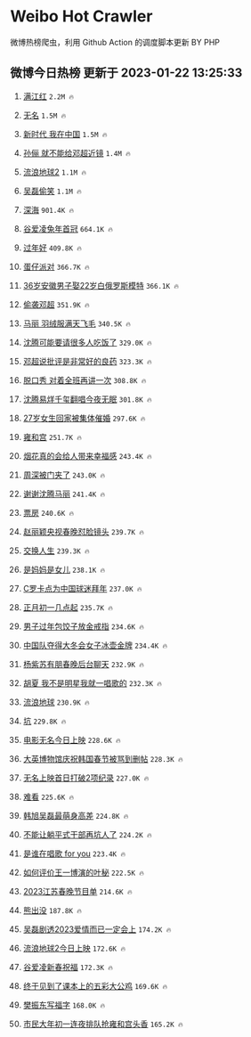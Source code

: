 # Weibo Hot Crawler 



微博热榜爬虫，利用 Github Action 的调度脚本更新 BY PHP 


## 微博今日热榜 更新于 2023-01-22 13:25:33 
1. [满江红](https://s.weibo.com/weibo?q=%E6%BB%A1%E6%B1%9F%E7%BA%A2&t=31&band_rank=1&Refer=top) `2.2M 🔥` 

1. [无名](https://s.weibo.com/weibo?q=%E6%97%A0%E5%90%8D&t=31&band_rank=2&Refer=top) `1.5M 🔥` 

1. [新时代 我在中国](https://s.weibo.com/weibo?q=%23%E6%96%B0%E6%97%B6%E4%BB%A3%20%E6%88%91%E5%9C%A8%E4%B8%AD%E5%9B%BD%23&t=31&band_rank=3&Refer=top) `1.5M 🔥` 

1. [孙俪 就不能给邓超近镜](https://s.weibo.com/weibo?q=%E5%AD%99%E4%BF%AA%20%E5%B0%B1%E4%B8%8D%E8%83%BD%E7%BB%99%E9%82%93%E8%B6%85%E8%BF%91%E9%95%9C&t=31&band_rank=4&Refer=top) `1.4M 🔥` 

1. [流浪地球2](https://s.weibo.com/weibo?q=%E6%B5%81%E6%B5%AA%E5%9C%B0%E7%90%832&t=31&band_rank=5&Refer=top) `1.1M 🔥` 

1. [吴磊偷笑](https://s.weibo.com/weibo?q=%E5%90%B4%E7%A3%8A%E5%81%B7%E7%AC%91&t=31&band_rank=6&Refer=top) `1.1M 🔥` 

1. [深海](https://s.weibo.com/weibo?q=%E6%B7%B1%E6%B5%B7&t=31&band_rank=7&Refer=top) `901.4K 🔥` 

1. [谷爱凌兔年首冠](https://s.weibo.com/weibo?q=%23%E8%B0%B7%E7%88%B1%E5%87%8C%E5%85%94%E5%B9%B4%E9%A6%96%E5%86%A0%23&t=31&band_rank=8&Refer=top) `664.1K 🔥` 

1. [过年好](https://s.weibo.com/weibo?q=%23%E8%BF%87%E5%B9%B4%E5%A5%BD%23&t=31&band_rank=9&Refer=top) `409.8K 🔥` 

1. [蛋仔派对](https://s.weibo.com/weibo?q=%23%E8%9B%8B%E4%BB%94%E6%B4%BE%E5%AF%B9%23&t=31&band_rank=10&Refer=top) `366.7K 🔥` 

1. [36岁安徽男子娶22岁白俄罗斯模特](https://s.weibo.com/weibo?q=%2336%E5%B2%81%E5%AE%89%E5%BE%BD%E7%94%B7%E5%AD%90%E5%A8%B622%E5%B2%81%E7%99%BD%E4%BF%84%E7%BD%97%E6%96%AF%E6%A8%A1%E7%89%B9%23&t=31&band_rank=11&Refer=top) `366.1K 🔥` 

1. [偷袭邓超](https://s.weibo.com/weibo?q=%23%E5%81%B7%E8%A2%AD%E9%82%93%E8%B6%85%23&t=31&band_rank=12&Refer=top) `351.9K 🔥` 

1. [马丽 羽绒服满天飞毛](https://s.weibo.com/weibo?q=%E9%A9%AC%E4%B8%BD%20%E7%BE%BD%E7%BB%92%E6%9C%8D%E6%BB%A1%E5%A4%A9%E9%A3%9E%E6%AF%9B&t=31&band_rank=13&Refer=top) `340.5K 🔥` 

1. [沈腾可能要请很多人吃饭了](https://s.weibo.com/weibo?q=%23%E6%B2%88%E8%85%BE%E5%8F%AF%E8%83%BD%E8%A6%81%E8%AF%B7%E5%BE%88%E5%A4%9A%E4%BA%BA%E5%90%83%E9%A5%AD%E4%BA%86%23&t=31&band_rank=14&Refer=top) `329.0K 🔥` 

1. [邓超说批评是非常好的良药](https://s.weibo.com/weibo?q=%23%E9%82%93%E8%B6%85%E8%AF%B4%E6%89%B9%E8%AF%84%E6%98%AF%E9%9D%9E%E5%B8%B8%E5%A5%BD%E7%9A%84%E8%89%AF%E8%8D%AF%23&t=31&band_rank=15&Refer=top) `323.3K 🔥` 

1. [脱口秀 对着全班再讲一次](https://s.weibo.com/weibo?q=%E8%84%B1%E5%8F%A3%E7%A7%80%20%E5%AF%B9%E7%9D%80%E5%85%A8%E7%8F%AD%E5%86%8D%E8%AE%B2%E4%B8%80%E6%AC%A1&t=31&band_rank=16&Refer=top) `308.8K 🔥` 

1. [沈腾易烊千玺翻唱今夜无眠](https://s.weibo.com/weibo?q=%23%E6%B2%88%E8%85%BE%E6%98%93%E7%83%8A%E5%8D%83%E7%8E%BA%E7%BF%BB%E5%94%B1%E4%BB%8A%E5%A4%9C%E6%97%A0%E7%9C%A0%23&t=31&band_rank=17&Refer=top) `301.8K 🔥` 

1. [27岁女生回家被集体催婚](https://s.weibo.com/weibo?q=%2327%E5%B2%81%E5%A5%B3%E7%94%9F%E5%9B%9E%E5%AE%B6%E8%A2%AB%E9%9B%86%E4%BD%93%E5%82%AC%E5%A9%9A%23&t=31&band_rank=18&Refer=top) `297.6K 🔥` 

1. [雍和宫](https://s.weibo.com/weibo?q=%E9%9B%8D%E5%92%8C%E5%AE%AB&t=31&band_rank=19&Refer=top) `251.7K 🔥` 

1. [烟花真的会给人带来幸福感](https://s.weibo.com/weibo?q=%23%E7%83%9F%E8%8A%B1%E7%9C%9F%E7%9A%84%E4%BC%9A%E7%BB%99%E4%BA%BA%E5%B8%A6%E6%9D%A5%E5%B9%B8%E7%A6%8F%E6%84%9F%23&t=31&band_rank=20&Refer=top) `243.4K 🔥` 

1. [周深被门夹了](https://s.weibo.com/weibo?q=%23%E5%91%A8%E6%B7%B1%E8%A2%AB%E9%97%A8%E5%A4%B9%E4%BA%86%23&t=31&band_rank=21&Refer=top) `243.0K 🔥` 

1. [谢谢沈腾马丽](https://s.weibo.com/weibo?q=%23%E8%B0%A2%E8%B0%A2%E6%B2%88%E8%85%BE%E9%A9%AC%E4%B8%BD%23&t=31&band_rank=22&Refer=top) `241.4K 🔥` 

1. [票房](https://s.weibo.com/weibo?q=%E7%A5%A8%E6%88%BF&t=31&band_rank=23&Refer=top) `240.6K 🔥` 

1. [赵丽颖央视春晚怼脸镜头](https://s.weibo.com/weibo?q=%23%E8%B5%B5%E4%B8%BD%E9%A2%96%E5%A4%AE%E8%A7%86%E6%98%A5%E6%99%9A%E6%80%BC%E8%84%B8%E9%95%9C%E5%A4%B4%23&t=31&band_rank=24&Refer=top) `239.7K 🔥` 

1. [交换人生](https://s.weibo.com/weibo?q=%E4%BA%A4%E6%8D%A2%E4%BA%BA%E7%94%9F&t=31&band_rank=25&Refer=top) `239.3K 🔥` 

1. [是妈妈是女儿](https://s.weibo.com/weibo?q=%23%E6%98%AF%E5%A6%88%E5%A6%88%E6%98%AF%E5%A5%B3%E5%84%BF%23&t=31&band_rank=26&Refer=top) `238.1K 🔥` 

1. [C罗卡点为中国球迷拜年](https://s.weibo.com/weibo?q=%23C%E7%BD%97%E5%8D%A1%E7%82%B9%E4%B8%BA%E4%B8%AD%E5%9B%BD%E7%90%83%E8%BF%B7%E6%8B%9C%E5%B9%B4%23&t=31&band_rank=27&Refer=top) `237.0K 🔥` 

1. [正月初一几点起](https://s.weibo.com/weibo?q=%23%E6%AD%A3%E6%9C%88%E5%88%9D%E4%B8%80%E5%87%A0%E7%82%B9%E8%B5%B7%23&t=31&band_rank=28&Refer=top) `235.7K 🔥` 

1. [男子过年包饺子放金戒指](https://s.weibo.com/weibo?q=%23%E7%94%B7%E5%AD%90%E8%BF%87%E5%B9%B4%E5%8C%85%E9%A5%BA%E5%AD%90%E6%94%BE%E9%87%91%E6%88%92%E6%8C%87%23&t=31&band_rank=29&Refer=top) `234.6K 🔥` 

1. [中国队夺得大冬会女子冰壶金牌](https://s.weibo.com/weibo?q=%23%E4%B8%AD%E5%9B%BD%E9%98%9F%E5%A4%BA%E5%BE%97%E5%A4%A7%E5%86%AC%E4%BC%9A%E5%A5%B3%E5%AD%90%E5%86%B0%E5%A3%B6%E9%87%91%E7%89%8C%23&t=31&band_rank=30&Refer=top) `234.4K 🔥` 

1. [杨紫苏有朋春晚后台聊天](https://s.weibo.com/weibo?q=%23%E6%9D%A8%E7%B4%AB%E8%8B%8F%E6%9C%89%E6%9C%8B%E6%98%A5%E6%99%9A%E5%90%8E%E5%8F%B0%E8%81%8A%E5%A4%A9%23&t=31&band_rank=31&Refer=top) `232.9K 🔥` 

1. [胡夏 我不是明星我就一唱歌的](https://s.weibo.com/weibo?q=%E8%83%A1%E5%A4%8F%20%E6%88%91%E4%B8%8D%E6%98%AF%E6%98%8E%E6%98%9F%E6%88%91%E5%B0%B1%E4%B8%80%E5%94%B1%E6%AD%8C%E7%9A%84&t=31&band_rank=32&Refer=top) `232.3K 🔥` 

1. [流浪地球](https://s.weibo.com/weibo?q=%23%E6%B5%81%E6%B5%AA%E5%9C%B0%E7%90%83%23&t=31&band_rank=33&Refer=top) `230.9K 🔥` 

1. [坑](https://s.weibo.com/weibo?q=%E5%9D%91&t=31&band_rank=34&Refer=top) `229.8K 🔥` 

1. [电影无名今日上映](https://s.weibo.com/weibo?q=%23%E7%94%B5%E5%BD%B1%E6%97%A0%E5%90%8D%E4%BB%8A%E6%97%A5%E4%B8%8A%E6%98%A0%23&t=31&band_rank=35&Refer=top) `228.6K 🔥` 

1. [大英博物馆庆祝韩国春节被骂到删帖](https://s.weibo.com/weibo?q=%23%E5%A4%A7%E8%8B%B1%E5%8D%9A%E7%89%A9%E9%A6%86%E5%BA%86%E7%A5%9D%E9%9F%A9%E5%9B%BD%E6%98%A5%E8%8A%82%E8%A2%AB%E9%AA%82%E5%88%B0%E5%88%A0%E5%B8%96%23&t=31&band_rank=36&Refer=top) `228.3K 🔥` 

1. [无名上映首日打破2项纪录](https://s.weibo.com/weibo?q=%23%E6%97%A0%E5%90%8D%E4%B8%8A%E6%98%A0%E9%A6%96%E6%97%A5%E6%89%93%E7%A0%B42%E9%A1%B9%E7%BA%AA%E5%BD%95%23&t=31&band_rank=37&Refer=top) `227.0K 🔥` 

1. [难看](https://s.weibo.com/weibo?q=%E9%9A%BE%E7%9C%8B&t=31&band_rank=38&Refer=top) `225.6K 🔥` 

1. [韩旭吴磊最萌身高差](https://s.weibo.com/weibo?q=%23%E9%9F%A9%E6%97%AD%E5%90%B4%E7%A3%8A%E6%9C%80%E8%90%8C%E8%BA%AB%E9%AB%98%E5%B7%AE%23&t=31&band_rank=39&Refer=top) `224.8K 🔥` 

1. [不能让躺平式干部再坑人了](https://s.weibo.com/weibo?q=%23%E4%B8%8D%E8%83%BD%E8%AE%A9%E8%BA%BA%E5%B9%B3%E5%BC%8F%E5%B9%B2%E9%83%A8%E5%86%8D%E5%9D%91%E4%BA%BA%E4%BA%86%23&t=31&band_rank=40&Refer=top) `224.2K 🔥` 

1. [是谁在唱歌 for you](https://s.weibo.com/weibo?q=%E6%98%AF%E8%B0%81%E5%9C%A8%E5%94%B1%E6%AD%8C%20for%20you&t=31&band_rank=41&Refer=top) `223.4K 🔥` 

1. [如何评价王一博演的叶秘](https://s.weibo.com/weibo?q=%23%E5%A6%82%E4%BD%95%E8%AF%84%E4%BB%B7%E7%8E%8B%E4%B8%80%E5%8D%9A%E6%BC%94%E7%9A%84%E5%8F%B6%E7%A7%98%23&t=31&band_rank=42&Refer=top) `222.5K 🔥` 

1. [2023江苏春晚节目单](https://s.weibo.com/weibo?q=%232023%E6%B1%9F%E8%8B%8F%E6%98%A5%E6%99%9A%E8%8A%82%E7%9B%AE%E5%8D%95%23&t=31&band_rank=43&Refer=top) `214.6K 🔥` 

1. [熊出没](https://s.weibo.com/weibo?q=%E7%86%8A%E5%87%BA%E6%B2%A1&t=31&band_rank=44&Refer=top) `187.8K 🔥` 

1. [吴磊剧透2023爱情而已一定会上](https://s.weibo.com/weibo?q=%23%E5%90%B4%E7%A3%8A%E5%89%A7%E9%80%8F2023%E7%88%B1%E6%83%85%E8%80%8C%E5%B7%B2%E4%B8%80%E5%AE%9A%E4%BC%9A%E4%B8%8A%23&t=31&band_rank=45&Refer=top) `174.2K 🔥` 

1. [流浪地球2今日上映](https://s.weibo.com/weibo?q=%23%E6%B5%81%E6%B5%AA%E5%9C%B0%E7%90%832%E4%BB%8A%E6%97%A5%E4%B8%8A%E6%98%A0%23&t=31&band_rank=46&Refer=top) `172.6K 🔥` 

1. [谷爱凌新春祝福](https://s.weibo.com/weibo?q=%23%E8%B0%B7%E7%88%B1%E5%87%8C%E6%96%B0%E6%98%A5%E7%A5%9D%E7%A6%8F%23&t=31&band_rank=47&Refer=top) `172.3K 🔥` 

1. [终于见到了课本上的五彩大公鸡](https://s.weibo.com/weibo?q=%23%E7%BB%88%E4%BA%8E%E8%A7%81%E5%88%B0%E4%BA%86%E8%AF%BE%E6%9C%AC%E4%B8%8A%E7%9A%84%E4%BA%94%E5%BD%A9%E5%A4%A7%E5%85%AC%E9%B8%A1%23&t=31&band_rank=48&Refer=top) `169.6K 🔥` 

1. [樊振东写福字](https://s.weibo.com/weibo?q=%23%E6%A8%8A%E6%8C%AF%E4%B8%9C%E5%86%99%E7%A6%8F%E5%AD%97%23&t=31&band_rank=49&Refer=top) `168.0K 🔥` 

1. [市民大年初一连夜排队抢雍和宫头香](https://s.weibo.com/weibo?q=%23%E5%B8%82%E6%B0%91%E5%A4%A7%E5%B9%B4%E5%88%9D%E4%B8%80%E8%BF%9E%E5%A4%9C%E6%8E%92%E9%98%9F%E6%8A%A2%E9%9B%8D%E5%92%8C%E5%AE%AB%E5%A4%B4%E9%A6%99%23&t=31&band_rank=50&Refer=top) `165.2K 🔥` 

